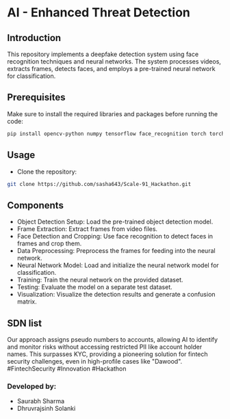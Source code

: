 # AI - Enhanced Threat Detection

## Introduction

This repository implements a deepfake detection system using face recognition techniques and neural networks. The system processes videos, extracts frames, detects faces, and employs a pre-trained neural network for classification.

## Prerequisites

Make sure to install the required libraries and packages before running the code:

```bash
pip install opencv-python numpy tensorflow face_recognition torch torchvision tqdm matplotlib seaborn
```

## Usage

- Clone the repository:

```bash
git clone https://github.com/sasha643/Scale-91_Hackathon.git
```
## Components

- Object Detection Setup: Load the pre-trained object detection model.
- Frame Extraction: Extract frames from video files.
- Face Detection and Cropping: Use face recognition to detect faces in frames and crop them.
- Data Preprocessing: Preprocess the frames for feeding into the neural network.
- Neural Network Model: Load and initialize the neural network model for classification.
- Training: Train the neural network on the provided dataset.
- Testing: Evaluate the model on a separate test dataset.
- Visualization: Visualize the detection results and generate a confusion matrix.

## SDN list

Our approach assigns pseudo numbers to accounts, allowing AI to identify and monitor risks without accessing restricted PII like account holder names. This surpasses KYC, providing a pioneering solution for fintech security challenges, even in high-profile cases like "Dawood". #FintechSecurity #Innovation #Hackathon

### Developed by: 

- Saurabh Sharma
- Dhruvrajsinh Solanki
